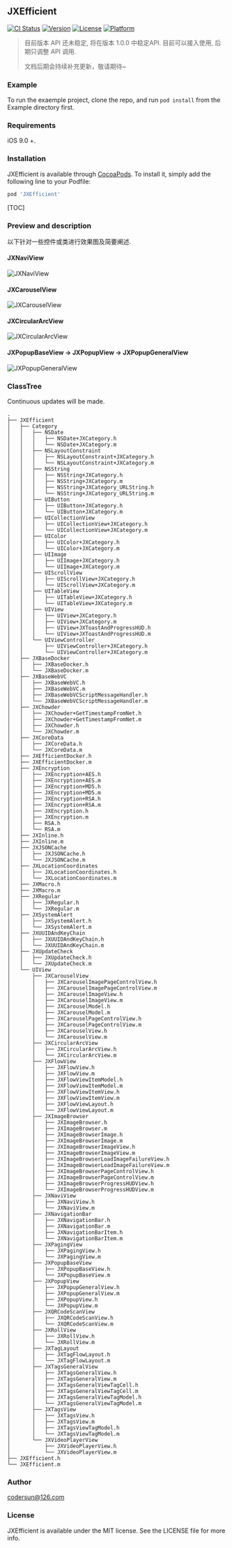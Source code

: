 
## JXEfficient

[![CI Status](https://img.shields.io/travis/452720799@qq.com/JXEfficient.svg?style=flat)](https://travis-ci.org/452720799@qq.com/JXEfficient)
[![Version](https://img.shields.io/cocoapods/v/JXEfficient.svg?style=flat)](https://cocoapods.org/pods/JXEfficient)
[![License](https://img.shields.io/cocoapods/l/JXEfficient.svg?style=flat)](https://cocoapods.org/pods/JXEfficient)
[![Platform](https://img.shields.io/cocoapods/p/JXEfficient.svg?style=flat)](https://cocoapods.org/pods/JXEfficient)



> 目前版本 API 还未稳定, 将在版本 1.0.0 中稳定API. 目前可以接入使用, 后期只调整 API 调用. 
>
> 文档后期会持续补充更新，敬请期待~



### Example

To run the exaemple project, clone the repo, and run `pod install` from the Example directory first.



### Requirements
iOS 9.0 +.



### Installation

JXEfficient is available through [CocoaPods](https://cocoapods.org). To install
it, simply add the following line to your Podfile:

```ruby
pod 'JXEfficient'
```

[TOC]

### Preview and description

以下针对一些控件或类进行效果图及简要阐述.



#### JXNaviView

![JXNaviView](https://raw.githubusercontent.com/augsun/Resources/master/JXEfficient/JXNaviView/JXNaviView.gif)



#### JXCarouselView
![JXCarouselView](https://raw.githubusercontent.com/augsun/Resources/master/JXEfficient/JXCarouselView/JXCarouselView.gif)

#### JXCircularArcView
![JXCircularArcView](https://raw.githubusercontent.com/augsun/Resources/master/JXEfficient/JXCircularArcView/JXCircularArcView.gif)

#### JXPopupBaseView -> JXPopupView -> JXPopupGeneralView

![JXPopupGeneralView](https://raw.githubusercontent.com/augsun/Resources/master/JXEfficient/JXPopupGeneralView/JXPopupGeneralView.gif)



### ClassTree 

Continuous updates will be made.

```
.
├── JXEfficient
│   ├── Category
│   │   ├── NSDate
│   │   │   ├── NSDate+JXCategory.h
│   │   │   └── NSDate+JXCategory.m
│   │   ├── NSLayoutConstraint
│   │   │   ├── NSLayoutConstraint+JXCategory.h
│   │   │   └── NSLayoutConstraint+JXCategory.m
│   │   ├── NSString
│   │   │   ├── NSString+JXCategory.h
│   │   │   ├── NSString+JXCategory.m
│   │   │   ├── NSString+JXCategory_URLString.h
│   │   │   └── NSString+JXCategory_URLString.m
│   │   ├── UIButton
│   │   │   ├── UIButton+JXCategory.h
│   │   │   └── UIButton+JXCategory.m
│   │   ├── UICollectionView
│   │   │   ├── UICollectionView+JXCategory.h
│   │   │   └── UICollectionView+JXCategory.m
│   │   ├── UIColor
│   │   │   ├── UIColor+JXCategory.h
│   │   │   └── UIColor+JXCategory.m
│   │   ├── UIImage
│   │   │   ├── UIImage+JXCategory.h
│   │   │   └── UIImage+JXCategory.m
│   │   ├── UIScrollView
│   │   │   ├── UIScrollView+JXCategory.h
│   │   │   └── UIScrollView+JXCategory.m
│   │   ├── UITableView
│   │   │   ├── UITableView+JXCategory.h
│   │   │   └── UITableView+JXCategory.m
│   │   ├── UIView
│   │   │   ├── UIView+JXCategory.h
│   │   │   ├── UIView+JXCategory.m
│   │   │   ├── UIView+JXToastAndProgressHUD.h
│   │   │   └── UIView+JXToastAndProgressHUD.m
│   │   └── UIViewController
│   │       ├── UIViewController+JXCategory.h
│   │       └── UIViewController+JXCategory.m
│   ├── JXBaseDocker
│   │   ├── JXBaseDocker.h
│   │   └── JXBaseDocker.m
│   ├── JXBaseWebVC
│   │   ├── JXBaseWebVC.h
│   │   ├── JXBaseWebVC.m
│   │   ├── JXBaseWebVCScriptMessageHandler.h
│   │   └── JXBaseWebVCScriptMessageHandler.m
│   ├── JXChowder
│   │   ├── JXChowder+GetTimestampFromNet.h
│   │   ├── JXChowder+GetTimestampFromNet.m
│   │   ├── JXChowder.h
│   │   └── JXChowder.m
│   ├── JXCoreData
│   │   ├── JXCoreData.h
│   │   └── JXCoreData.m
│   ├── JXEfficientDocker.h
│   ├── JXEfficientDocker.m
│   ├── JXEncryption
│   │   ├── JXEncryption+AES.h
│   │   ├── JXEncryption+AES.m
│   │   ├── JXEncryption+MD5.h
│   │   ├── JXEncryption+MD5.m
│   │   ├── JXEncryption+RSA.h
│   │   ├── JXEncryption+RSA.m
│   │   ├── JXEncryption.h
│   │   ├── JXEncryption.m
│   │   ├── RSA.h
│   │   └── RSA.m
│   ├── JXInline.h
│   ├── JXInline.m
│   ├── JXJSONCache
│   │   ├── JXJSONCache.h
│   │   └── JXJSONCache.m
│   ├── JXLocationCoordinates
│   │   ├── JXLocationCoordinates.h
│   │   └── JXLocationCoordinates.m
│   ├── JXMacro.h
│   ├── JXMacro.m
│   ├── JXRegular
│   │   ├── JXRegular.h
│   │   └── JXRegular.m
│   ├── JXSystemAlert
│   │   ├── JXSystemAlert.h
│   │   └── JXSystemAlert.m
│   ├── JXUUIDAndKeyChain
│   │   ├── JXUUIDAndKeyChain.h
│   │   └── JXUUIDAndKeyChain.m
│   ├── JXUpdateCheck
│   │   ├── JXUpdateCheck.h
│   │   └── JXUpdateCheck.m
│   └── UIView
│       ├── JXCarouselView
│       │   ├── JXCarouselImagePageControlView.h
│       │   ├── JXCarouselImagePageControlView.m
│       │   ├── JXCarouselImageView.h
│       │   ├── JXCarouselImageView.m
│       │   ├── JXCarouselModel.h
│       │   ├── JXCarouselModel.m
│       │   ├── JXCarouselPageControlView.h
│       │   ├── JXCarouselPageControlView.m
│       │   ├── JXCarouselView.h
│       │   └── JXCarouselView.m
│       ├── JXCircularArcView
│       │   ├── JXCircularArcView.h
│       │   └── JXCircularArcView.m
│       ├── JXFlowView
│       │   ├── JXFlowView.h
│       │   ├── JXFlowView.m
│       │   ├── JXFlowViewItemModel.h
│       │   ├── JXFlowViewItemModel.m
│       │   ├── JXFlowViewItemView.h
│       │   ├── JXFlowViewItemView.m
│       │   ├── JXFlowViewLayout.h
│       │   └── JXFlowViewLayout.m
│       ├── JXImageBrowser
│       │   ├── JXImageBrowser.h
│       │   ├── JXImageBrowser.m
│       │   ├── JXImageBrowserImage.h
│       │   ├── JXImageBrowserImage.m
│       │   ├── JXImageBrowserImageView.h
│       │   ├── JXImageBrowserImageView.m
│       │   ├── JXImageBrowserLoadImageFailureView.h
│       │   ├── JXImageBrowserLoadImageFailureView.m
│       │   ├── JXImageBrowserPageControlView.h
│       │   ├── JXImageBrowserPageControlView.m
│       │   ├── JXImageBrowserProgressHUDView.h
│       │   └── JXImageBrowserProgressHUDView.m
│       ├── JXNaviView
│       │   ├── JXNaviView.h
│       │   └── JXNaviView.m
│       ├── JXNavigationBar
│       │   ├── JXNavigationBar.h
│       │   ├── JXNavigationBar.m
│       │   ├── JXNavigationBarItem.h
│       │   └── JXNavigationBarItem.m
│       ├── JXPagingView
│       │   ├── JXPagingView.h
│       │   └── JXPagingView.m
│       ├── JXPopupBaseView
│       │   ├── JXPopupBaseView.h
│       │   └── JXPopupBaseView.m
│       ├── JXPopupView
│       │   ├── JXPopupGeneralView.h
│       │   ├── JXPopupGeneralView.m
│       │   ├── JXPopupView.h
│       │   └── JXPopupView.m
│       ├── JXQRCodeScanView
│       │   ├── JXQRCodeScanView.h
│       │   └── JXQRCodeScanView.m
│       ├── JXRollView
│       │   ├── JXRollView.h
│       │   └── JXRollView.m
│       ├── JXTagLayout
│       │   ├── JXTagFlowLayout.h
│       │   └── JXTagFlowLayout.m
│       ├── JXTagsGeneralView
│       │   ├── JXTagsGeneralView.h
│       │   ├── JXTagsGeneralView.m
│       │   ├── JXTagsGeneralViewTagCell.h
│       │   ├── JXTagsGeneralViewTagCell.m
│       │   ├── JXTagsGeneralViewTagModel.h
│       │   └── JXTagsGeneralViewTagModel.m
│       ├── JXTagsView
│       │   ├── JXTagsView.h
│       │   ├── JXTagsView.m
│       │   ├── JXTagsViewTagModel.h
│       │   └── JXTagsViewTagModel.m
│       └── JXVideoPlayerView
│           ├── JXVideoPlayerView.h
│           └── JXVideoPlayerView.m
├── JXEfficient.h
└── JXEfficient.m
```



### Author

codersun@126.com

### License

JXEfficient is available under the MIT license. See the LICENSE file for more info.
